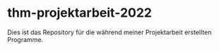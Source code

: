 # thm-projektarbeit-2022
Dies ist das Repository für die während meiner Projektarbeit erstellten Programme.
